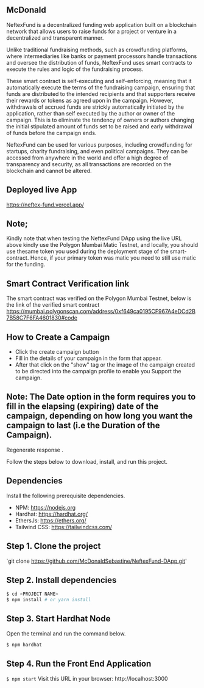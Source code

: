 ## McDonald
NeftexFund is a decentralized funding web application built on a blockchain network that allows users to raise funds for a project or venture in a decentralized and transparent manner.

Unlike traditional fundraising methods, such as crowdfunding platforms, where intermediaries like banks or payment processors handle transactions and oversee the distribution of funds, NeftexFund uses smart contracts to execute the rules and logic of the fundraising process.

These smart contract is self-executing and self-enforcing, meaning that it automatically execute the terms of the fundraising campaign, ensuring that funds are distributed to the intended recipients and that supporters receive their rewards or tokens as agreed upon in the campaign. However, withdrawals of accrued funds are strickly automatically initiated by the application, rather than self executed by the author or owner of the campaign. This is to eliminate the tendency of owners or authors changing the initial stipulated amount of funds set to be raised and early withdrawal of funds before the campaign ends. 

NeftexFund can be used for various purposes, including crowdfunding for startups, charity fundraising, and even political campaigns. They can be accessed from anywhere in the world and offer a high degree of transparency and security, as all transactions are recorded on the blockchain and cannot be altered.


## Deployed live App
https://neftex-fund.vercel.app/

## Note;
Kindly note that when testing the NeftexFund DApp using the live URL above kindly use the Polygon Mumbai Matic Testnet, and locally, you should use thesame token 
you used during the deployment stage of the smart-contract. Hence, if your primary token was matic you need to still use matic for the funding.

## Smart Contract Verification link
The smart contract was verified on the Polygon Mumbai Testnet, below is the link of the verified smart contract
https://mumbai.polygonscan.com/address/0xf649ca0195CF967A4eDCd2B7B58C7F6FA4601830#code

## How to Create a Campaign
- Click the create campaign button
- Fill in the details of your campaign in the form that appear.
- After that click on the "show" tag or the image of the campaign created to be directed into the campaign profile to enable you Support the campaign.

## Note: The Date option in the form requires you to fill in the elapsing (expiring) date of the campaign, depending on how long you want the campaign to last (i.e the Duration of the Campaign).

Regenerate response
.

Follow the steps below to download, install, and run this project.

## Dependencies
Install the following prerequisite dependencies.
- NPM: https://nodejs.org
- Hardhat: https://hardhat.org/
- EthersJs: https://ethers.org/
- Tailwind CSS: https://tailwindcss.com/


## Step 1. Clone the project
`git clone https://github.com/McDonaldSebastine/NeftexFund-DApp.git'
## Step 2. Install dependencies
```sh
$ cd <PROJECT NAME>
$ npm install # or yarn install
```
## Step 3. Start Hardhat Node
Open the terminal and run the command below.
```sh
$ npm hardhat 
```

## Step 4. Run the Front End Application
`$ npm start`
Visit this URL in your browser: http://localhost:3000


